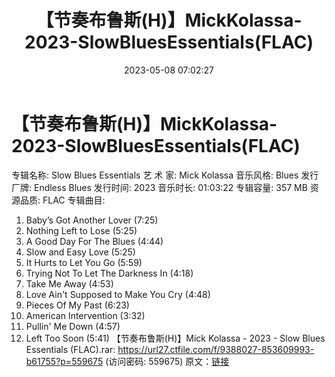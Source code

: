 ﻿---
title: 【节奏布鲁斯(H)】MickKolassa-2023-SlowBluesEssentials(FLAC)
date: 2023-05-08 07:02:27
categories: 古典音乐、新世纪、纯音雅乐
tags: 纯音雅乐
---
# 【节奏布鲁斯(H)】MickKolassa-2023-SlowBluesEssentials(FLAC)

专辑名称: Slow Blues Essentials
艺 术 家: Mick Kolassa
音乐风格: Blues
发行厂牌: Endless Blues
发行时间: 2023
音乐时长: 01:03:22
专辑容量: 357 MB
资源品质: FLAC
专辑曲目:
01. Baby’s Got Another Lover (7:25)
02. Nothing Left to Lose (5:25)
03. A Good Day For The Blues (4:44)
04. Slow and Easy Love (5:25)
05. It Hurts to Let You Go (5:59)
06. Trying Not To Let The Darkness In (4:18)
07. Take Me Away (4:53)
08. Love Ain't Supposed to Make You Cry (4:48)
09. Pieces Of My Past (6:23)
10. American Intervention (3:32)
11. Pullin' Me Down (4:57)
12. Left Too Soon (5:41)
【节奏布鲁斯(H)】Mick Kolassa - 2023 - Slow Blues Essentials
(FLAC).rar: https://url27.ctfile.com/f/9388027-853609993-b61755?p=559675
(访问密码: 559675)
原文：[链接](https://blog.sina.com.cn/s/blog_1647c7e76010311s7.html)